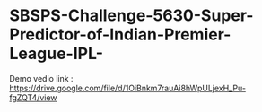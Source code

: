 # SBSPS-Challenge-5630-Super-Predictor-of-Indian-Premier-League-IPL-
Demo vedio link : https://drive.google.com/file/d/1OiBnkm7rauAi8hWpULjexH_Pu-fgZQT4/view
